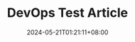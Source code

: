 ---
title: "DevOps Test Article"
description: ""
date: 2024-05-21T01:21:11+08:00
tags: ["blog","new-article","devops","en"]
cascade:
  showEdit: false
  showSummary: false
  hideFeatureImage: false
draft: false
---